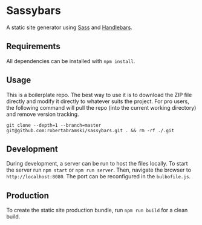 # Sassybars

A static site generator using [Sass](http://sass-lang.com/) and [Handlebars](http://handlebarsjs.com/).

## Requirements

All dependencies can be installed with `npm install`.

## Usage

This is a boilerplate repo. The best way to use it is to download the ZIP file directly and modify it directly to whatever suits the project. For pro users, the following command will pull the repo (into the current working directory) and remove version tracking.

```
git clone --depth=1 --branch=master git@github.com:robertabramski/sassybars.git . && rm -rf ./.git
```

## Development

During development, a server can be run to host the files locally. To start the server run `npm start` or `npm run server`. Then, navigate the browser to `http://localhost:8080`. The port can be reconfigured in the `bulbofile.js`.

## Production

To create the static site production bundle, run `npm run build` for a clean build.
